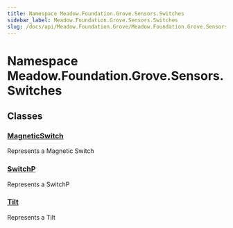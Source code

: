 ```yaml
---
title: Namespace Meadow.Foundation.Grove.Sensors.Switches
sidebar_label: Meadow.Foundation.Grove.Sensors.Switches
slug: /docs/api/Meadow.Foundation.Grove/Meadow.Foundation.Grove.Sensors.Switches
---
```

# Namespace Meadow.Foundation.Grove.Sensors.Switches
## Classes
### [MagneticSwitch](../Meadow.Foundation.Grove.Sensors.Switches/MagneticSwitch)
Represents a Magnetic Switch
### [SwitchP](../Meadow.Foundation.Grove.Sensors.Switches/SwitchP)
Represents a SwitchP
### [Tilt](../Meadow.Foundation.Grove.Sensors.Switches/Tilt)
Represents a Tilt
